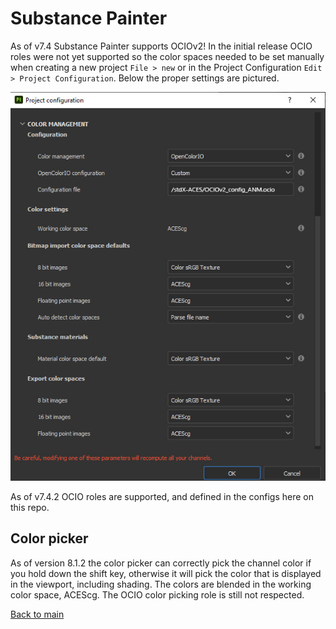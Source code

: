 # Substance Painter

As of v7.4 Substance Painter supports OCIOv2! In the initial release OCIO roles were not yet supported so the color spaces needed to be set manually when creating a new project `File > new` or in the Project Configuration `Edit > Project Configuration`. Below the proper settings are pictured. 

![img](img/substance-ocio.jpg)

As of v7.4.2 OCIO roles are supported, and defined in the configs here on this repo.

## Color picker

As of version 8.1.2 the color picker can correctly pick the channel color if you hold down the shift key, otherwise it will pick the color that is displayed in the viewport, including shading. The colors are blended in the working color space, ACEScg. The OCIO color picking role is still not respected.


[Back to main](../StdX_ACES)
